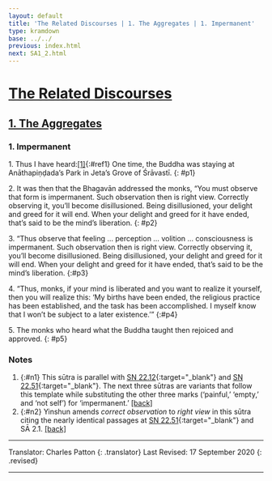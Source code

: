 ```yaml
---
layout: default
title: 'The Related Discourses | 1. The Aggregates | 1. Impermanent'
type: kramdown
base: ../../
previous: index.html
next: SA1_2.html
---
```


# [The Related Discourses](../index.html)
## [1. The Aggregates](index.html)
### 1. Impermanent

1\. Thus I have heard:[\[1\]](#n1){:#ref1} One time, the Buddha was staying at Anāthapiṇḍada’s Park in Jeta’s Grove of Śrāvastī.
{: #p1}

2\. It was then that the Bhagavān addressed the monks, “You must observe that form is impermanent. Such observation then is right view. Correctly observing it, you’ll become disillusioned. Being disillusioned, your delight and greed for it will end. When your delight and greed for it have ended, that’s said to be the mind’s liberation.
{: #p2}

3\. “Thus observe that feeling … perception … volition … consciousness is impermanent. Such observation then is right view. Correctly observing it, you’ll become disillusioned. Being disillusioned, your delight and greed for it will end. When your delight and greed for it have ended, that’s said to be the mind’s liberation.
{:#p3}

4\. “Thus, monks, if your mind is liberated and you want to realize it yourself, then you will realize this: ‘My births have been ended, the religious practice has been established, and the task has been accomplished. I myself know that I won’t be subject to a later existence.’”
{:#p4}

5\. The monks who heard what the Buddha taught then rejoiced and approved.
{: #p5}

### Notes

1. {:#n1} This sūtra is parallel with [SN 22.12](https://suttacentral.net/sn22.12){:target="_blank"} and [SN 22.51](https://suttacentral.net/sn22.51){:target="_blank"}. The next three sūtras are variants that follow this template while substituting the other three marks (‘painful,’ ‘empty,’ and ‘not self’) for ‘impermanent.’ [\[back\]](#ref1)
2. {:#n2} Yinshun amends *correct observation* to *right view* in this sūtra citing the nearly identical passages at [SN 22.51](https://suttacentral.net/sn22.51){:target="_blank"} and SĀ 2.1. [\[back\]](#ref2)

---

Translator: Charles Patton
{: .translator}
Last Revised: 17 September 2020
{: .revised}

---
